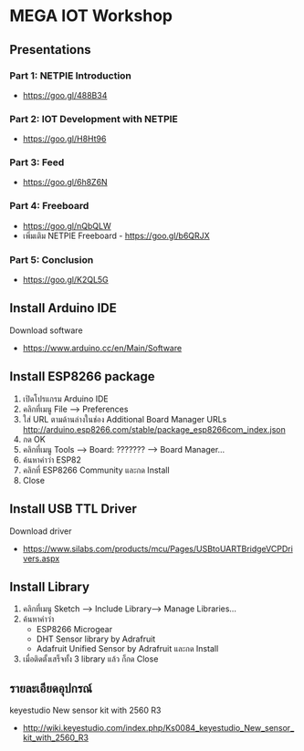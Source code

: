 # MEGA IOT Workshop

## Presentations

### Part 1: NETPIE Introduction
- https://goo.gl/488B34

### Part 2: IOT Development with NETPIE
- https://goo.gl/H8Ht96

### Part 3: Feed
- https://goo.gl/6h8Z6N

### Part 4: Freeboard
- https://goo.gl/nQbQLW
- เพิ่มเติม NETPIE Freeboard - https://goo.gl/b6QRJX

### Part 5: Conclusion
- https://goo.gl/K2QL5G

## Install Arduino IDE

Download software
- https://www.arduino.cc/en/Main/Software 

## Install ESP8266 package

1. เปิดโปรแกรม Arduino IDE 
2. คลิกที่เมนู File --> Preferences
3. ใส่ URL ตามด้านล่างในช่อง Additional Board Manager URLs
     http://arduino.esp8266.com/stable/package_esp8266com_index.json
4. กด OK
5. คลิกที่เมนู Tools --> Board: ??????? --> Board Manager…
6. ค้นหาคำว่า ESP82
7. คลิกที่ ESP8266 Community และกด Install
8. Close

## Install USB TTL Driver

Download driver
- https://www.silabs.com/products/mcu/Pages/USBtoUARTBridgeVCPDrivers.aspx
  
## Install Library

1. คลิกที่เมนู  Sketch --> Include Library--> Manage Libraries… 
2. ค้นหาคำว่า 
   - ESP8266 Microgear 
   - DHT Sensor library by Adrafruit
   - Adafruit Unified Sensor by Adrafruit 
   และกด Install
3. เมื่อติดตั้งเสร็จทั้ง 3 library แล้ว ก็กด Close
    
## รายละเอียดอุปกรณ์
keyestudio New sensor kit with 2560 R3
- http://wiki.keyestudio.com/index.php/Ks0084_keyestudio_New_sensor_kit_with_2560_R3
